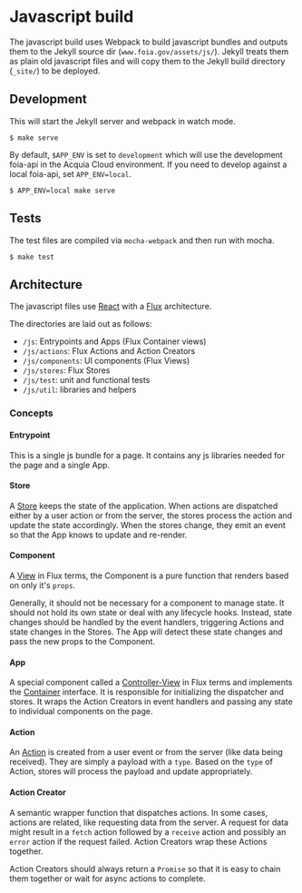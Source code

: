 # Javascript build

The javascript build uses Webpack to build javascript bundles and outputs them
to the Jekyll source dir (`www.foia.gov/assets/js/`). Jekyll treats them as
plain old javascript files and will copy them to the Jekyll build directory
(`_site/`) to be deployed.

## Development

This will start the Jekyll server and webpack in watch mode.

    $ make serve

By default, `$APP_ENV` is set to `development` which will use the development
foia-api in the Acquia Cloud environment. If you need to develop against a local
foia-api, set `APP_ENV=local`.

    $ APP_ENV=local make serve


## Tests

The test files are compiled via `mocha-webpack` and then run with mocha.

    $ make test


## Architecture

The javascript files use [React](https://facebook.github.io/react/docs/hello-world.html) with
a [Flux](https://facebook.github.io/flux/docs/in-depth-overview.html#content)
architecture.

The directories are laid out as follows:

* `/js`: Entrypoints and Apps (Flux Container views)
* `/js/actions`: Flux Actions and Action Creators
* `/js/components`: UI components (Flux Views)
* `/js/stores`: Flux Stores
* `/js/test`: unit and functional tests
* `/js/util`: libraries and helpers


### Concepts


#### Entrypoint

This is a single js bundle for a page. It contains any js libraries needed for the
page and a single App.


#### Store

A [Store](https://facebook.github.io/flux/docs/in-depth-overview.html#stores)
keeps the state of the application. When actions are dispatched either by a user
action or from the server, the stores process the action and update the state
accordingly. When the stores change, they emit an event so that the App knows to
update and re-render.


#### Component

A [View](https://facebook.github.io/flux/docs/in-depth-overview.html#views-and-controller-views)
in Flux terms, the Component is a pure function that renders based on only it's
`props`.

Generally, it should not be necessary for a component to manage state. It should not hold
its own state or deal with any lifecycle hooks. Instead, state changes should be
handled by the event handlers, triggering Actions and state changes in the
Stores. The App will detect these state changes and pass the new props to the
Component.


#### App

A special component called
a [Controller-View](https://facebook.github.io/flux/docs/in-depth-overview.html#views-and-controller-views)
in Flux terms and implements the
[Container](https://facebook.github.io/flux/docs/flux-utils.html#container)
interface. It is responsible for initializing the dispatcher and stores. It
wraps the Action Creators in event handlers and passing any state to individual
components on the page.


#### Action

An [Action](https://facebook.github.io/flux/docs/in-depth-overview.html#actions)
is created from a user event or from the server (like data being received). They
are simply a payload with a `type`. Based on the `type` of Action, stores will
process the payload and update appropriately.


#### Action Creator

A semantic wrapper function that dispatches actions. In some cases, actions are
related, like requesting data from the server. A request for data might result
in a `fetch` action followed by a `receive` action and possibly an `error`
action if the request failed. Action Creators wrap these Actions together.

Action Creators should always return a `Promise` so that it is easy to chain
them together or wait for async actions to complete.
